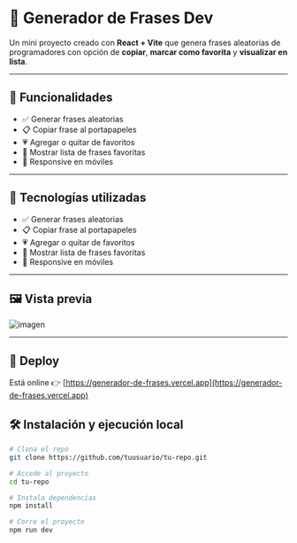 # 💬 Generador de Frases Dev

Un mini proyecto creado con **React + Vite** que genera frases aleatorias de programadores con opción de **copiar**, **marcar como favorita** y **visualizar en lista**.

---

## 🚀 Funcionalidades

- ✅ Generar frases aleatorias
- 📋 Copiar frase al portapapeles
- 💗 Agregar o quitar de favoritos
- 📜 Mostrar lista de frases favoritas
- 📱 Responsive en móviles

---

## 🧠 Tecnologías utilizadas
- ✅ Generar frases aleatorias
- 📋 Copiar frase al portapapeles
- 💗 Agregar o quitar de favoritos
- 📜 Mostrar lista de frases favoritas
- 📱 Responsive en móviles
---

## 🖼️ Vista previa

![imagen](https://github.com/user-attachments/assets/7e6f9f18-e0ca-4e65-9399-285e58922b31)


---
## 📡 Deploy

Está online 👉 [https://generador-de-frases.vercel.app](https://generador-de-frases.vercel.app)



## 🛠️ Instalación y ejecución local

```bash
# Clona el repo
git clone https://github.com/tuusuario/tu-repo.git

# Accede al proyecto
cd tu-repo

# Instala dependencias
npm install

# Corre el proyecto
npm run dev
```
